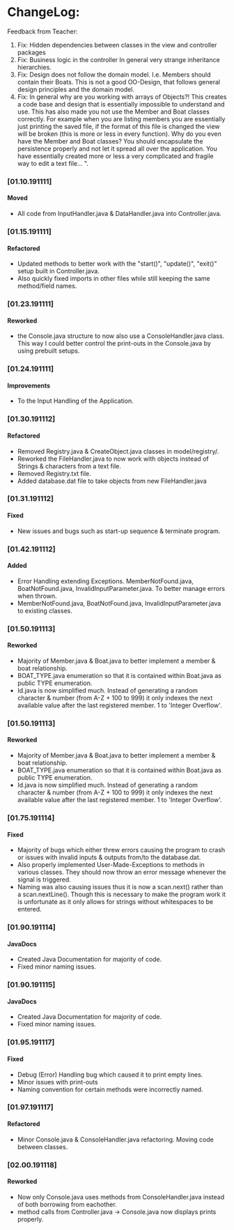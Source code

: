 # ChangeLog:
Feedback from Teacher:
1. Fix: Hidden dependencies between classes in the view and controller packages 
2. Fix: Business logic in the controller In general very strange inheritance hierarchies.
3. Fix: Design does not follow the domain model. I.e. Members should contain their Boats. 
This is not a good OO-Design, that follows general design principles and the domain model.
4. Fix: In general why are you working with arrays of Objects?! This creates a code base and 
design that is essentially impossible to understand and use. This has also made you not use 
the Member and Boat classes correctly. For example when you are listing members you are 
essentially just printing the saved file, if the format of this file is changed the view 
will be broken (this is more or less in every function). Why do you even have the Member 
and Boat classes? You should encapsulate the persistence properly and not let it spread all 
over the application. You have essentially created more or less a very complicated and 
fragile way to edit a text file... ".

### [01.10.191111]
#### Moved
- All code from InputHandler.java & DataHandler.java into Controller.java.

### [01.15.191111]
#### Refactored
- Updated methods to better work with the "start()", "update()", "exit()" setup built in Controller.java.
- Also quickly fixed imports in other files while still keeping the same method/field names.

### [01.23.191111]
#### Reworked
- the Console.java structure to now also use a ConsoleHandler.java class.
This way I could better control the print-outs in the Console.java by using prebuilt setups.

### [01.24.191111]
#### Improvements
- To the Input Handling of the Application.

### [01.30.191112]
#### Refactored
- Removed Registry.java & CreateObject.java classes in model/registry/.
- Reworked the FileHandler.java to now work with objects instead of Strings & characters from a text file.
- Removed Registry.txt file.
- Added database.dat file to take objects from new FileHandler.java

### [01.31.191112]
#### Fixed
- New issues and bugs such as start-up sequence & terminate program.

### [01.42.191112]
#### Added
- Error Handling extending Exceptions. MemberNotFound.java, BoatNotFound.java, InvalidInputParameter.java. 
To better manage errors when thrown.
- MemberNotFound.java, BoatNotFound.java, InvalidInputParameter.java to existing classes.

### [01.50.191113]
#### Reworked
- Majority of Member.java & Boat.java to better implement a member & boat relationship.
- BOAT_TYPE.java enumeration so that it is contained within Boat.java as public TYPE enumeration.
- Id.java is now simplified much. Instead of generating a random character & number (from A-Z + 100 to 999) it only 
indexes the next available value after the last registered member. 1 to 'Integer Overflow'.

### [01.50.191113]
#### Reworked
- Majority of Member.java & Boat.java to better implement a member & boat relationship.
- BOAT_TYPE.java enumeration so that it is contained within Boat.java as public TYPE enumeration.
- Id.java is now simplified much. Instead of generating a random character & number (from A-Z + 100 to 999) it only 
indexes the next available value after the last registered member. 1 to 'Integer Overflow'.

### [01.75.191114]
#### Fixed
- Majority of bugs which either threw errors causing the program to crash or issues with 
invalid inputs & outputs from/to the database.dat.
- Also properly implemented User-Made-Exceptions to methods in various classes. They should now throw an error message
whenever the signal is triggered.
- Naming was also causing issues thus it is now a scan.next() rather than a scan.nextLine(). Though this is necessary to
make the program work it is unfortunate as it only allows for strings without whitespaces to be entered.

### [01.90.191114]
#### JavaDocs
- Created Java Documentation for majority of code.
- Fixed minor naming issues.

### [01.90.191115]
#### JavaDocs
- Created Java Documentation for majority of code.
- Fixed minor naming issues.

### [01.95.191117]
#### Fixed
- Debug (Error) Handling bug which caused it to print empty lines.
- Minor issues with print-outs
- Naming convention for certain methods were incorrectly named.

### [01.97.191117]
#### Refactored
- Minor Console.java & ConsoleHandler.java refactoring. Moving code between classes.

### [02.00.191118]
#### Reworked
- Now only Console.java uses methods from ConsoleHandler.java instead of both borrowing from eachother.
- method calls from Controller.java -> Console.java now displays prints properly.

